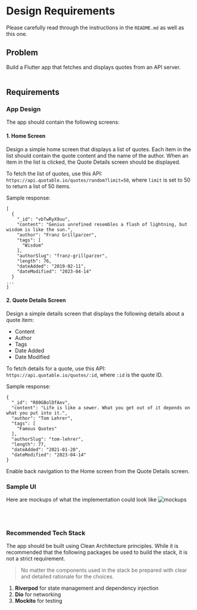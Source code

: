 # Design Requirements
Please carefully read through the instructions in the `README.md` as well as this one. 

## Problem 
Build a Flutter app that fetches and displays quotes from an API server. 
 <br><br/>

## Requirements 
### App Design 
The app should contain the following screens:
#### **1. Home Screen**
Design a simple home screen that displays a list of quotes. Each item in the list should contain the quote content and the name of the author. When an item in the list is clicked, the Quote Details screen should be displayed. 

To fetch the list of quotes, use this API: `https://api.quotable.io/quotes/random?limit=50`, where `limit` is set to 50 to return a list of 50 items. 

Sample response:
```
[
  {
    "_id": "vbTwRyX9uu",
    "content": "Genius unrefined resembles a flash of lightning, but wisdom is like the sun.",
    "author": "Franz Grillparzer",
    "tags": [
      "Wisdom"
    ],
    "authorSlug": "franz-grillparzer",
    "length": 76,
    "dateAdded": "2019-02-11",
    "dateModified": "2023-04-14"
  }
...
]

```

#### 2. Quote Details Screen
Design a simple details screen that displays the following details about a quote item: 
* Content
* Author
* Tags
* Date Added
* Date Modified

To fetch details for a quote, use this API: `https://api.quotable.io/quotes/:id`, where `:id` is the quote ID. 

Sample response:
```
{
  "_id": "R80GBolDfAev",
  "content": "Life is like a sewer. What you get out of it depends on what you put into it.",
  "author": "Tom Lehrer",
  "tags": [
    "Famous Quotes"
  ],
  "authorSlug": "tom-lehrer",
  "length": 77,
  "dateAdded": "2021-01-20",
  "dateModified": "2023-04-14"
} 
```

Enable back navigation to the Home screen from the Quote Details screen.
### Sample UI 
Here are mockups of what the implementation could look like
![mockups](https://github.com/JArchitectMPlus/flutter-test/assets/169656293/6100e6a5-4585-414d-b116-ba6e8e3db565)



<br><br/>
### Recommended Tech Stack
The app should be built using Clean Architecture principles. While it is recommended that the following packages be used to build the stack, it is not a strict requirement. 
> No matter the components used in the stack be prepared with clear and detailed rationale for the choices. 
1. **Riverpod** for state management and dependency injection
2. **Dio** for networking
3. **Mockito** for testing
   
